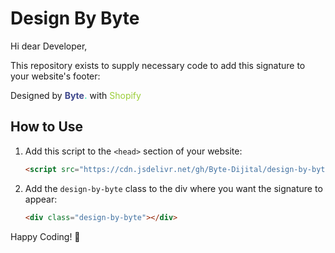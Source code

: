 # Design By Byte

Hi dear Developer,

This repository exists to supply necessary code to add this signature to your website's footer:

<div id="byteDesigned"><p>Designed by <strong><a href="#" target="_blank" rel="nofollow" style="color: rgb(62, 71, 140); text-decoration: none;">Byte</a><span style="color: rgb(62, 232, 187); text-decoration: none;">.</span></strong> with <a href="#" target="_blank" rel="nofollow" style="text-decoration: none; color: rgb(155, 206, 57);">Shopify</a></p><div class="footer__bottom-right"></div></div>

## How to Use

1. Add this script to the `<head>` section of your website:

    ```html
    <script src="https://cdn.jsdelivr.net/gh/Byte-Dijital/design-by-byte@latest/design-by-byte.js"></script>
    ```

2. Add the `design-by-byte` class to the div where you want the signature to appear:

    ```html
    <div class="design-by-byte"></div>
    ```

Happy Coding! 🚀
